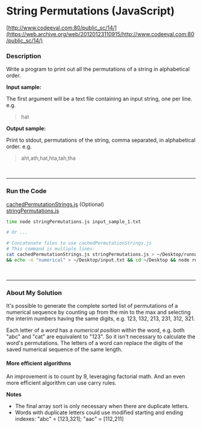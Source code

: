 # String Permutations (JavaScript)

[http://www.codeeval.com:80/public_sc/14/](https://web.archive.org/web/20120123110915/http://www.codeeval.com:80/public_sc/14/)

### Description

Write a program to print out all the permutations of a string in alphabetical order.

**Input sample:**

The first argument will be a text file containing an input string, one per line. e.g.

>hat

**Output sample:**

Print to stdout, permutations of the string, comma separated, in alphabetical order. e.g.

>aht,ath,hat,hta,tah,tha

<br />

---
### Run the Code

[cachedPermutationStrings.js](https://github.com/wrightben/codeeval/blob/master/code/cachedPermutationStrings.js) (Optional)<br />
[stringPermutations.js](https://github.com/wrightben/codeeval/blob/master/code/stringPermutations.js)

```sh
time node stringPermutations.js input_sample_1.txt

# Or ...

# Concatenate files to use cachedPermutationStrings.js
# This command is multiple lines:
cat cachedPermutationStrings.js stringPermutations.js > ~/Desktop/runnable.js \
&& echo -n "numerical" > ~/Desktop/input.txt && cd ~/Desktop && node runnable.js input.txt
```

<br/>

---
### About My Solution
It's possible to generate the complete sorted list of permutations of a numerical sequence by counting up from the min to the max and selecting the interim numbers having the same digits, e.g. 123, 132, 213, 231, 312, 321.

Each letter of a *word* has a *numerical position* within the word, e.g. both "abc" and "cat" are equivalent to "123". So it isn't necessary to calculate the word's permutations. The letters of a word can replace the digits of the saved numerical sequence of the same length.

#### More efficient algorithms

An improvement is to count by 9, leveraging factorial math. And an even more efficient algorithm can use carry rules.

**Notes**
* The final array sort is only necessary when there are duplicate letters. 
* Words with duplicate letters could use modified starting and ending indexes: "abc" = [123,321]; "aac" = [112,211]
